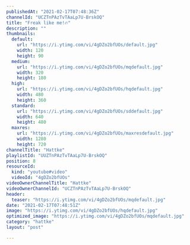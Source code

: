 ```yaml
---
publishedAt: "2021-02-17T07:48:36Z"
channelId: "UCZTnPAzTvTAaLp7U-BrskOQ"
title: "Freak like me!🔥"
description: ""
thumbnails:
  default:
    url: "https://i.ytimg.com/vi/4gDZo2bfUOs/default.jpg"
    width: 120
    height: 90
  medium:
    url: "https://i.ytimg.com/vi/4gDZo2bfUOs/mqdefault.jpg"
    width: 320
    height: 180
  high:
    url: "https://i.ytimg.com/vi/4gDZo2bfUOs/hqdefault.jpg"
    width: 480
    height: 360
  standard:
    url: "https://i.ytimg.com/vi/4gDZo2bfUOs/sddefault.jpg"
    width: 640
    height: 480
  maxres:
    url: "https://i.ytimg.com/vi/4gDZo2bfUOs/maxresdefault.jpg"
    width: 1280
    height: 720
channelTitle: "Hattke"
playlistId: "UUZTnPAzTvTAaLp7U-BrskOQ"
position: 8
resourceId:
  kind: "youtube#video"
  videoId: "4gDZo2bfUOs"
videoOwnerChannelTitle: "Hattke"
videoOwnerChannelId: "UCZTnPAzTvTAaLp7U-BrskOQ"
header:
  teaser: "https://i.ytimg.com/vi/4gDZo2bfUOs/mqdefault.jpg"
date: "2021-02-17T07:48:51Z"
image: "https://i.ytimg.com/vi/4gDZo2bfUOs/hqdefault.jpg"
optimized_image: "https://i.ytimg.com/vi/4gDZo2bfUOs/mqdefault.jpg"
category: "hattke"
layout: "post"

---
```

